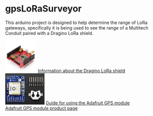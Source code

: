 # gpsLoRaSurveyor

This arduino project is designed to help determine the range of LoRa gateways,
specifically it is being used to see the range of a Multitech Conduit paired with a Dragino LoRa shield.<br><br>
<img src="draginoLoRaShield.jpg" alt="Dragino shield" height="100" width="100"> <a href="http://wiki.dragino.com/index.php?title=Lora_Shield">Information about the Dragino LoRa shield</a>
<br>
<img src="adafruitGps.jpg" alt="Adafruit GPS module" height="100" width="125"> <a href="https://learn.adafruit.com/adafruit-ultimate-gps/overview">Guide for using the Adafruit GPS module</a>
<br>
<a href="https://www.adafruit.com/product/746">Adafruit GPS module product page</a>
